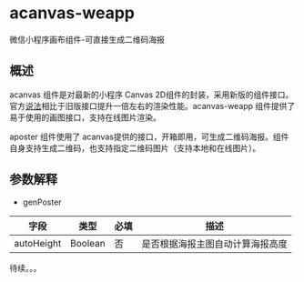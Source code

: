 # acanvas-weapp
微信小程序画布组件-可直接生成二维码海报

## 概述
acanvas 组件是对最新的小程序 Canvas 2D组件的封装，采用新版的组件接口。官方[说法](https://developers.weixin.qq.com/community/develop/doc/00020a02c2c040114d19a398f5b001)相比于旧版接口提升一倍左右的渲染性能。acanvas-weapp 组件提供了易于使用的画图接口，支持在线图片渲染。

aposter 组件使用了 acanvas提供的接口，开箱即用，可生成二维码海报。组件自身支持生成二维码，也支持指定二维码图片（支持本地和在线图片）。

## 参数解释

- genPoster

| 字段            | 类型                     | 必填 | 描述                                       |
| --------------- | ------------------------ | ---- | ------------------------------------------ |
|autoHeight       | Boolean                 | 否   | 是否根据海报主图自动计算海报高度               |

待续。。。